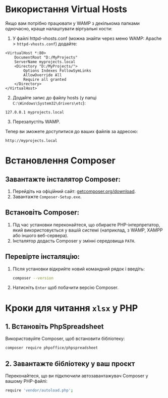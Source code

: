 # Використання Virtual Hosts

Якщо вам потрібно працювати у WAMP з декількома папками одночасно, краще налаштувати віртуальні хости:

1. У файлі httpd-vhosts.conf (можна знайти через меню WAMP: Apache > `httpd-vhosts.conf`) додайте:
```
<VirtualHost *:80>
    DocumentRoot "D:/MyProjects"
    ServerName myprojects.local
    <Directory "D:/MyProjects/">
        Options Indexes FollowSymLinks
        AllowOverride All
        Require all granted
    </Directory>
</VirtualHost>
```
2. Додайте запис до файлу hosts (у папці `C:\Windows\System32\drivers\etc`):
```
127.0.0.1 myprojects.local
```

3. Перезапустіть WAMP.

Тепер ви зможете доступитися до ваших файлів за адресою:
```
http://myprojects.local
```

# Встановлення Composer

## Завантажте інсталятор Composer:
1. Перейдіть на офіційний сайт: [getcomposer.org/download](https://getcomposer.org/download).
2. Завантажте `Composer-Setup.exe`.

## Встановіть Composer:
1. Під час установки переконайтеся, що обираєте PHP-інтерпретатор, який використовується у вашій системі (наприклад, з WAMP, XAMPP або іншого веб-сервера).
2. Інсталятор додасть Composer у змінні середовища `PATH`.

## Перевірте інсталяцію:
1. Після установки відкрийте новий командний рядок і введіть:
   ```bash
   composer --version
   ```
2. Натисніть `Enter` щоб побачити версію Composer.


# Кроки для читання `xlsx` у PHP

## 1. Встановіть PhpSpreadsheet

Використовуйте Composer, щоб встановити бібліотеку:
```bash
composer require phpoffice/phpspreadsheet
```

## 2. Завантажте бібліотеку у ваш проєкт

Переконайтеся, що ви підключили автозавантажувач Composer у вашому PHP-файлі:
```bash
require 'vendor/autoload.php';
```
